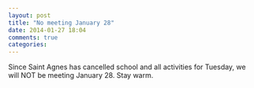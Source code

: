 ```yaml
---
layout: post
title: "No meeting January 28"
date: 2014-01-27 18:04
comments: true
categories: 
---
```

Since Saint Agnes has cancelled school and all activities for Tuesday, we will NOT be meeting January 28.  Stay warm. 